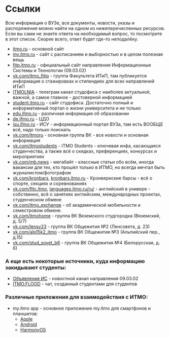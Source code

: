 # Ссылки

Всю информация о ВУЗе, все документы, новости, указы и распоряжения можно найти на одном из нижеперечисленных ресурсов. Если вы сами не знаете ответа на необходимый вопрос, то посмотрите в этот список. Скорее всего, ответ будет где-то неподалёку.
- [itmo.ru](https://www.itmo.ru) - основной сайт
- [my.itmo.ru](https://my.itmo.ru) - сайт с расписанием и выборностью и в целом полезная вещь
- [fitp.itmo.ru](http://fitp.itmo.ru) - официальный сайт направления Информационные Системы и Технологии (09.03.02)
- [vk.com/itmo_fitip](https://vk.com/itmo_fitip) - группа Факультета ИТиП, там публикуется информация о стажировках и стипендиях для всех направлений ИТиП 
- [ITMOLNIA](https://t.me/itmolnia) - телеграм канал студофиса с наиболее актуальной, важной, а самое главное - достоверной информацией
- [student.itmo.ru](https://student.itmo.ru/) - сайт студофиса. Достаточно полный и информативный портал о жизни университета и не только
- [edu.ifmo.ru](http://edu.ifmo.ru/) - различная информация об образовании
- [de.ifmo.ru](https://de.ifmo.ru) - ЦДО
- [isu.ifmo.ru](https://isu.ifmo.ru) - ИСУ - информационный портал ВУЗа, там есть ВООБЩЕ всё, надо только поискать
- [vk.com/itmoru](https://vk.com/itmoru) - основная группа ВК - все новости и основная информация
- [vk.com/itmostudents](https://vk.com/itmostudents) - ITMO Students - ключевая инфа, касающаяся студенчества, а также всё о скидках, преференциях, конкурсах и мероприятиях
- [vk.com/mb.news](https://vk.com/mb.news) - мегабайт - классные статьи обо всём, иногда вакансии для тех, кто прошёл только в ИТМО, но всегда мечтал быть журналистом/фотографом
- [vk.com/kronbars](https://vk.com/kronbars), [kronbars.itmo.ru](https://kronbars.itmo.ru/) - Кронверкские барсы - всё о спорте, секциях и соревнованиях
- [vk.com/fltc.itmo](https://vk.com/fltc.itmo), [languages.itmo.ru/ru/](https://languages.itmo.ru/ru/) - английский в универе - собственно, всё о занятиях английским, международных проектах, студенческом обмене
- [vk.com/itmo_exchange](https://vk.com/itmo_exchange) - об академической мобильности и семестровом обмене.
- [vk.com/itmohome](https://vk.com/itmohome) - группа ВК Вяземского студгородка (Вяземский, д. 5/7)
- [vk.com/lensv23](https://vk.com/lensv23) - группа ВК Общежития №2 (Ленсовета, д. 23)
- [vk.com/alp15k2_itmo](https://vk.com/alp15k2_itmo) - группа ВК Общежития №3 (Альпийский пер., д.15)
- [vk.com/stud_sovet_b6](https://vk.com/stud_sovet_b6) - группа ВК Общежития №4 (Белорусская, д. 6)

### А еще есть некоторые источники, куда информацию закидывают студенты:
- [Объявления ИС](https://t.me/itmo_is) - новостной канал направления 09.03.02
- [ITMO.FLOOD](https://t.me/itmoconf) - чат, созданный студентами для студентов

### Различные приложения для взаимодействия с ИТМО:
- my.itmo app - основное приложение my.itmo для смартфонов и планшетов:
    - [Apple](https://apps.apple.com/ru/app/my-itmo/id1451816716)
    - [Android](https://play.google.com/store/apps/details?id=ru.ifmo.itmostudents&hl=ru&gl=US)
    - [HarmonyOS](https://appgallery.huawei.com/app/C105081211)